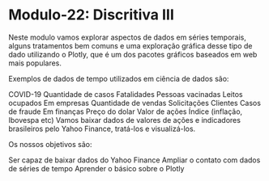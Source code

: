 # Modulo-22: Discritiva III

Neste modulo vamos explorar aspectos de dados em séries temporais, alguns tratamentos bem comuns e uma exploração gráfica desse tipo de dado utilizando o Plotly, que é um dos pacotes gráficos baseados em web mais populares.

Exemplos de dados de tempo utilizados em ciência de dados são:

COVID-19
Quantidade de casos
Fatalidades
Pessoas vacinadas
Leitos ocupados
Em empresas
Quantidade de vendas
Solicitações
Clientes
Casos de fraude
Em finanças
Preço do dolar
Valor de ações
Índice (inflação, Ibovespa etc)
Vamos baixar dados de valores de ações e indicadores brasileiros pelo Yahoo Finance, tratá-los e visualizá-los.

Os nossos objetivos são:

Ser capaz de baixar dados do Yahoo Finance
Ampliar o contato com dados de séries de tempo
Aprender o básico sobre o Plotly

